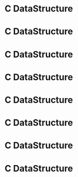 # C DataStructure
# C DataStructure
# C DataStructure
# C DataStructure
# C DataStructure
# C DataStructure
# C DataStructure
# C DataStructure
